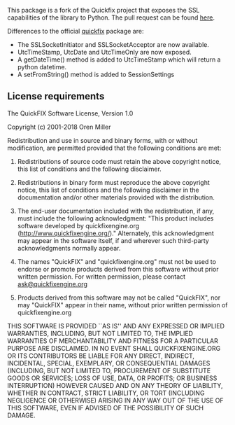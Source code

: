 This package is a fork of the Quickfix project that exposes the
SSL capabilities of the library to Python. The pull request can
be found [here](https://github.com/quickfix/quickfix/pull/361).

Differences to the official [quickfix](https://pypi.org/project/quickfix/)
package are:

- The SSLSocketInitiator and SSLSocketAcceptor are now available.
- UtcTimeStamp, UtcDate and UtcTimeOnly are now exposed.
- A getDateTime() method is added to UtcTimeStamp which will return
  a python datetime.
- A setFromString() method is added to SessionSettings
  
## License requirements

The QuickFIX Software License, Version 1.0
 
Copyright (c) 2001-2018 Oren Miller

Redistribution and use in source and binary forms, with or without
modification, are permitted provided that the following conditions
are met:

1. Redistributions of source code must retain the above copyright
   notice, this list of conditions and the following disclaimer.
 
2. Redistributions in binary form must reproduce the above copyright
   notice, this list of conditions and the following disclaimer in
   the documentation and/or other materials provided with the
   distribution.

3. The end-user documentation included with the redistribution,
   if any, must include the following acknowledgment:
      "This product includes software developed by
       quickfixengine.org (http://www.quickfixengine.org/)."
   Alternately, this acknowledgment may appear in the software itself,
   if and wherever such third-party acknowledgments normally appear.
 
4. The names "QuickFIX" and "quickfixengine.org" must
   not be used to endorse or promote products derived from this
   software without prior written permission. For written
   permission, please contact ask@quickfixengine.org
 
5. Products derived from this software may not be called "QuickFIX",
   nor may "QuickFIX" appear in their name, without prior written
   permission of quickfixengine.org
 
THIS SOFTWARE IS PROVIDED ``AS IS'' AND ANY EXPRESSED OR IMPLIED
WARRANTIES, INCLUDING, BUT NOT LIMITED TO, THE IMPLIED WARRANTIES
OF MERCHANTABILITY AND FITNESS FOR A PARTICULAR PURPOSE ARE
DISCLAIMED.  IN NO EVENT SHALL QUICKFIXENGINE.ORG OR
ITS CONTRIBUTORS BE LIABLE FOR ANY DIRECT, INDIRECT, INCIDENTAL,
SPECIAL, EXEMPLARY, OR CONSEQUENTIAL DAMAGES (INCLUDING, BUT NOT
LIMITED TO, PROCUREMENT OF SUBSTITUTE GOODS OR SERVICES; LOSS OF
USE, DATA, OR PROFITS; OR BUSINESS INTERRUPTION) HOWEVER CAUSED AND
ON ANY THEORY OF LIABILITY, WHETHER IN CONTRACT, STRICT LIABILITY,
OR TORT (INCLUDING NEGLIGENCE OR OTHERWISE) ARISING IN ANY WAY OUT
OF THE USE OF THIS SOFTWARE, EVEN IF ADVISED OF THE POSSIBILITY OF
SUCH DAMAGE.



